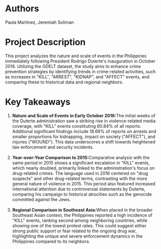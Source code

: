 

<h1>Authors</h1>
Paula Martinez, Jeremiah Soliman

<h1>Project Description</h1>
This project analyzes the nature and scale of events in the Philippines immediately following President Rodrigo Duterte's inauguration in October 2016. Utilizing the GDELT dataset, the study aims to enhance crime prevention strategies by identifying trends in crime-related activities, such as increases in "KILL", "ARREST", "KIDNAP", and "AFFECT" events, and comparing these to historical data and regional neighbors.

<h1>Key Takeaways</h1>
<ol>
  <li><b>Nature and Scale of Events in Early October 2016:</b>The initial weeks of the Duterte administration saw a striking rise in violence-related media coverage, with "KILL" events constituting 60.84% of all reports. Additional significant findings include 18.69% of reports on arrests and smaller proportions for kidnapping, impact on society ("AFFECT"), and injuries ("WOUND"). This data underscores a shift towards heightened law enforcement and security incidents.</li><br>
  <li><b>Year-over-Year Comparison to 2015:</b>Comparative analysis with the same period in 2015 shows a significant escalation in "KILL" events, which nearly doubled, primarily linked to the administration's focus on drug-related crimes. The language used in 2016 centered on "drug suspects" and other drug-related terms, contrasting with the more general nature of violence in 2015. This period also featured increased international attention due to controversial statements by Duterte, comparing his campaign to historical atrocities such as the genocide committed against the Jews.</li><br>
  <li><b>Regional Comparison in Southeast Asia:</b>When placed in the broader Southeast Asian context, the Philippines reported a high incidence of "KILL" events, ranking second among neighboring countries, while showing one of the lowest protest rates. This could suggest either strong public support or fear related to the ongoing drug war, highlighting the unique and severe enforcement dynamics in the Philippines compared to its neighbors.</li>
</ol>

